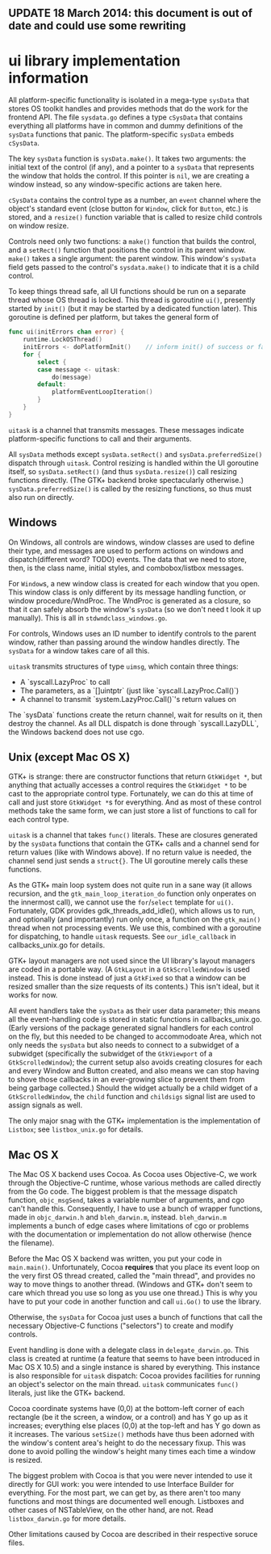 ## UPDATE 18 March 2014: this document is out of date and could use some rewriting

# ui library implementation information

All platform-specific functionality is isolated in a mega-type `sysData` that stores OS toolkit handles and provides methods that do the work for the frontend API. The file `sysdata.go` defines a type `cSysData` that contains everything all platforms have in common and dummy definitions of the `sysData` functions that panic. The platform-specific `sysData` embeds `cSysData`.

The key `sysData` function is `sysData.make()`. It takes two arguments: the initial text of the control (if any), and a pointer to a `sysData` that represents the window that holds the control. If this pointer is `nil`, we are creating a window instead, so any window-specific actions are taken here.

`cSysData` contains the control type as a number, an `event` channel where the object's standard event (close button for `Window`, click for `Button`, etc.) is stored, and a `resize()` function variable that is called to resize child controls on window resize.

Controls need only two functions: a `make()` function that builds the control, and a `setRect()` function that positions the control in its parent window. `make()` takes a single argument: the parent window. This window's `sysData` field gets passed to the control's `sysdata.make()` to indicate that it is a child control.

To keep things thread safe, all UI functions should be run on a separate thread whose OS thread is locked. This thread is goroutine `ui()`, presently started by `init()` (but it may be started by a dedicated function later). This goroutine is defined per platform, but takes the general form of
``` go
func ui(initErrors chan error) {
    runtime.LockOSThread()
    initErrors <- doPlatformInit()    // inform init() of success or failure
    for {
        select {
        case message <- uitask:
            do(message)
        default:
            platformEventLoopIteration()
        }
    }
}
```
`uitask` is a channel that transmits messages. These messages indicate platform-specific functions to call and their arguments.

All `sysData` methods except `sysData.setRect()` and `sysData.preferredSize()` dispatch through `uitask`. Control resizing is handled within the UI goroutine itself, so `sysData.setRect()` (and thus `sysData.resize()`) call resizing functions directly. (The GTK+ backend broke spectacularly otherwise.) `sysData.preferredSize()` is called by the resizing functions, so thus must also run on directly.

## Windows
On Windows, all controls are windows, window classes are used to define their type, and messages are used to perform actions on windows and dispatch(different word? TODO) events. The data that we need to store, then, is the class name, initial styles, and combobox/listbox messages.

For `Window`s, a new window class is created for each window that you open. This window class is only different by its message handling function, or window procedure/WndProc. The WndProc is generated as a closure, so that it can safely absorb the window's `sysData` (so we don't need t look it up manually). This is all in `stdwndclass_windows.go`.

For controls, Windows uses an ID number to identify controls to the parent window, rather than passing around the window handles directly. The `sysData` for a window takes care of all this.

`uitask` transmits structures of type `uimsg`, which contain three things:
<ul><li> A `syscall.LazyProc` to call
<li> The parameters, as a `[]uintptr` (just like `syscall.LazyProc.Call()`)
<li> A channel to transmit `system.LazyProc.Call()`'s return values on</ul>
The `sysData` functions create the return channel, wait for results on it, then destroy the channel. As all DLL dispatch is done through `syscall.LazyDLL`, the Windows backend does not use cgo.

## Unix (except Mac OS X)
GTK+ is strange: there are constructor functions that return `GtkWidget *`, but anything that actually accesses a control requires the `GtkWidget *` to be cast to the appropriate control type. Fortunately, we can do this at time of call and just store `GtkWidget *`s for everything. And as most of these control methods take the same form, we can just store a list of functions to call for each control type.

`uitask` is a channel that takes `func()` literals. These are closures generated by the `sysData` functions that contain the GTK+ calls and a channel send for return values (like with Windows above). If no return value is needed, the channel send just sends a `struct{}`. The UI goroutine merely calls these functions.

As the GTK+ main loop system does not quite run in a sane way (it allows recursion, and the `gtk_main_loop_iteration_do` function only onperates on the innermost call), we cannot use the `for`/`select` template for `ui()`. Fortunately, GDK provides gdk_threads_add_idle(), which allows us to run, and optionally (and importantly) run only once, a function on the `gtk_main()` thread when not processing events. We use this, combined with a goroutine for dispatching, to handle `uitask` requests. See `our_idle_callback` in callbacks_unix.go for details.

GTK+ layout managers are not used since the UI library's layout managers are coded in a portable way. (A `GtkLayout` in a `GtkScrolledWindow` is used instead. This is done instead of just a `GtkFixed` so that a window can be resized smaller than the size requests of its contents.) This isn't ideal, but it works for now.

All event handlers take the `sysData` as their user data parameter; this means all the event-handling code is stored in static functions in callbacks_unix.go. (Early versions of the package generated signal handlers for each control on the fly, but this needed to be changed to accommodoate Area, which not only needs the `sysData` but also needs to connect to a subwidget of a subwidget (specifically the subwidget of the `GtkViewport` of a `GtkScrolledWindow`); the current setup also avoids creating closures for each and every Window and Button created, and also means we can stop having to shove those callbacks in an ever-growing slice to prevent them from being garbage collected.) Should the widget actually be a child widget of a `GtkScrolledWindow`, the `child` function and `childsigs` signal list are used to assign signals as well.

The only major snag with the GTK+ implementation is the implementation of `Listbox`; see `listbox_unix.go` for details.

## Mac OS X
The Mac OS X backend uses Cocoa. As Cocoa uses Objective-C, we work through the Objective-C runtime, whose various methods are called directly from the Go code. The biggest problem is that the message dispatch function, `objc_msgSend`, takes a variable number of arguments, and cgo can't handle this. Consequently, I have to use a bunch of wrapper functions, made in `objc_darwin.h` and `bleh_darwin.m`, instead. `bleh_darwin.m` implements a bunch of edge cases where limitations of cgo or problems with the documentation or implementation do not allow otherwise (hence the filename).

Before the Mac OS X backend was written, you put your code in `main.main()`. Unfortunately, Cocoa **requires** that you place its event loop on the very first OS thread created, called the "main thread", and provides no way to move things to another thread. (Windows and GTK+ don't seem to care which thread you use so long as you use one thread.) This is why you have to put your code in another function and call `ui.Go()` to use the library.

Otherwise, the `sysData` for Cocoa just uses a bunch of functions that call the necessary Objective-C functions ("selectors") to create and modify controls.

Event handling is done with a delegate class in `delegate_darwin.go`. This class is created at runtime (a feature that seems to have been introduced in Mac OS X 10.5) and a single instance is shared by everything. This instance is also responsible for `uitask` dispatch: Cocoa provides facilities for running an object's selector on the main thread. `uitask` communicates `func()` literals, just like the GTK+ backend.

Cocoa coordinate systems have (0,0) at the bottom-left corner of each rectangle (be it the screen, a window, or a control) and has Y go up as it increases; everything else places (0,0) at the top-left and has Y go down as it increases. The various `setSize()` methods have thus been adorned with the window's content area's height to do the necessary fixup. This was done to avoid polling the window's height many times each time a window is resized.

The biggest problem with Cocoa is that you were never intended to use it directly for GUI work: you were intended to use Interface Builder for everything. For the most part, we can get by, as there aren't too many functions and most things are documented well enough. Listboxes and other cases of NSTableView, on the other hand, are not. Read `listbox_darwin.go` for more details.

Other limitations caused by Cocoa are described in their respective soruce files.
